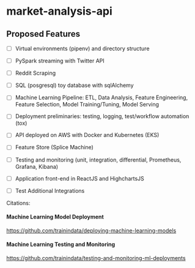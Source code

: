 # market-analysis-api

## Proposed Features
- [ ] Virtual environments (pipenv) and directory structure
- [ ] PySpark streaming with Twitter API
- [ ] Reddit Scraping
- [ ] SQL (posgresql) toy database with sqlAlchemy
- [ ] Machine Learning Pipeline: ETL, Data Analysis, Feature Engineering, Feature Selection, Model Training/Tuning, Model Serving
- [ ] Deployment preliminaries: testing, logging, test/workflow automation (tox)
- [ ] API deployed on AWS with Docker and Kubernetes (EKS)
- [ ] Feature Store (Splice Machine)
- [ ] Testing and monitoring (unit, integration, differential, Prometheus, Grafana, Kibana)
- [ ] Application front-end in ReactJS and HighchartsJS

- [ ] Test Additional Integrations


Citations:
#### Machine Learning Model Deployment
https://github.com/trainindata/deploying-machine-learning-models
#### Machine Learning Testing and Monitoring
https://github.com/trainindata/testing-and-monitoring-ml-deployments
